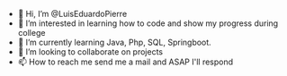 - 👋 Hi, I’m @LuisEduardoPierre
- 👀 I’m interested in learning how to code and show my progress during college
- 🌱 I’m currently learning Java, Php, SQL, Springboot.
- 💞️ I’m looking to collaborate on projects
- 📫 How to reach me send me a mail and ASAP I'll respond

<!---
LuisEduardoPierre/LuisEduardoPierre is a ✨ special ✨ repository because its `README.md` (this file) appears on your GitHub profile.
You can click the Preview link to take a look at your changes.
--->
